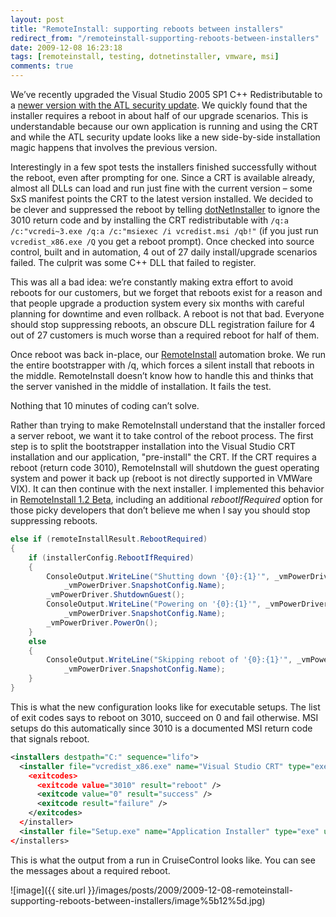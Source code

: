 ```yaml
---
layout: post
title: "RemoteInstall: supporting reboots between installers"
redirect_from: "/remoteinstall-supporting-reboots-between-installers"
date: 2009-12-08 16:23:18
tags: [remoteinstall, testing, dotnetinstaller, vmware, msi]
comments: true
---
```

We’ve recently upgraded the Visual Studio 2005 SP1 C++ Redistributable to a [newer version with the ATL security update](http://www.microsoft.com/downloads/details.aspx?familyid=766A6AF7-EC73-40FF-B072-9112BAB119C2&displaylang=en). We quickly found that the installer requires a reboot in about half of our upgrade scenarios. This is understandable because our own application is running and using the CRT and while the ATL security update looks like a new side-by-side installation magic happens that involves the previous version.

Interestingly in a few spot tests the installers finished successfully without the reboot, even after prompting for one. Since a CRT is available already, almost all DLLs can load and run just fine with the current version – some SxS manifest points the CRT to the latest version installed. We decided to be clever and suppressed the reboot by telling [dotNetInstaller](https://github.com/dblock/dotnetinstaller/) to ignore the 3010 return code and by installing the CRT redistributable with `/q:a /c:"vcredi~3.exe /q:a /c:"msiexec /i vcredist.msi /qb!"` (if you just run `vcredist_x86.exe /Q` you get a reboot prompt). Once checked into source control, built and in automation, 4 out of 27 daily install/upgrade scenarios failed. The culprit was some C++ DLL that failed to register.

This was all a bad idea: we’re constantly making extra effort to avoid reboots for our customers, but we forget that reboots exist for a reason and that people upgrade a production system every six months with careful planning for downtime and even rollback. A reboot is not that bad. Everyone should stop suppressing reboots, an obscure DLL registration failure for 4 out of 27 customers is much worse than a required reboot for half of them.

Once reboot was back in-place, our [RemoteInstall](https://github.com/dblock/remoteinstall) automation broke. We run the entire bootstrapper with /q, which forces a silent install that reboots in the middle. RemoteInstall doesn’t know how to handle this and thinks that the server vanished in the middle of installation. It fails the test.

Nothing that 10 minutes of coding can’t solve.

Rather than trying to make RemoteInstall understand that the installer forced a server reboot, we want it to take control of the reboot process. The first step is to split the bootstrapper installation into the Visual Studio CRT installation and our application, "pre-install" the CRT. If the CRT requires a reboot (return code 3010), RemoteInstall will shutdown the guest operating system and power it back up (reboot is not directly supported in VMWare VIX). It can then continue with the next installer. I implemented this behavior in [RemoteInstall 1.2 Beta](https://github.com/dblock/remoteinstall), including an additional _rebootIfRequired_ option for those picky developers that don’t believe me when I say you should stop suppressing reboots.

```cs
else if (remoteInstallResult.RebootRequired)
{
    if (installerConfig.RebootIfRequired)
    {
        ConsoleOutput.WriteLine("Shutting down '{0}:{1}'", _vmPowerDriver.VmConfig.Name,
            _vmPowerDriver.SnapshotConfig.Name);
        _vmPowerDriver.ShutdownGuest();
        ConsoleOutput.WriteLine("Powering on '{0}:{1}'", _vmPowerDriver.VmConfig.Name,
            _vmPowerDriver.SnapshotConfig.Name);
        _vmPowerDriver.PowerOn();
    }
    else
    {
        ConsoleOutput.WriteLine("Skipping reboot of '{0}:{1}'", _vmPowerDriver.VmConfig.Name,
            _vmPowerDriver.SnapshotConfig.Name);
    }
}
```


This is what the new configuration looks like for executable setups. The list of exit codes says to reboot on 3010, succeed on 0 and fail otherwise. MSI setups do this automatically since 3010 is a documented MSI return code that signals reboot.

```xml
<installers destpath="C:" sequence="lifo">
  <installer file="vcredist_x86.exe" name="Visual Studio CRT" type="exe" uninstall="false" installArgs="/q:a /c:"vcredi~3.exe /q:a /c:""msiexec /i vcredist.msi /qb!"""">
    <exitcodes>
      <exitcode value="3010" result="reboot" />
      <exitcode value="0" result="success" />
      <exitcode result="failure" />
    </exitcodes>
  </installer>
  <installer file="Setup.exe" name="Application Installer" type="exe" uninstall="false" installArgs="/q" />
</installers>
```

This is what the output from a run in CruiseControl looks like. You can see the messages about a required reboot.

![image]({{ site.url }}/images/posts/2009/2009-12-08-remoteinstall-supporting-reboots-between-installers/image%5b12%5d.jpg)


